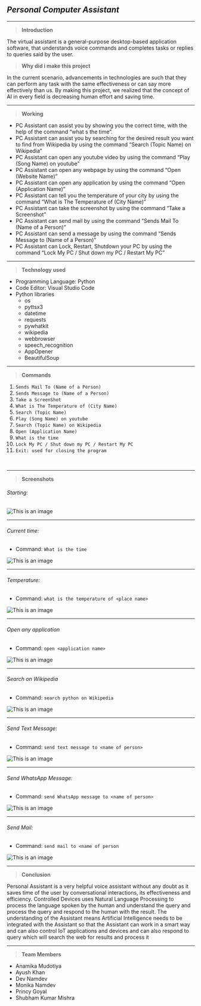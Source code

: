 ## *Personal Computer Assistant*
<hr>

>**Introduction**

The virtual assistant is a general-purpose desktop-based application software, that understands voice commands and completes tasks or replies to queries said by the user. 

>**Why did i make this project**

In the current scenario, advancements in technologies are such that they can perform any task with the same effectiveness or can say more effectively than us. By making this project, we realized that the concept of AI in every field is decreasing human effort and saving time.

---
>**Working**

- PC Assistant can assist you by showing you the correct time, with the help of the command “what s the time”. 
- PC Assistant can assist you by searching for the desired result you want to find from Wikipedia by using the command “Search (Topic Name) on Wikipedia” 
- PC Assistant can open any youtube video by using the command “Play (Song Name) on youtube” 
- PC Assistant can open any webpage by using the command “Open (Website Name)” 
- PC Assistant can open any application by using the command “Open (Application Name)” 
- PC Assistant can tell you the temperature of your city by using the command “What is The Temperature of (City Name)” 
- PC Assistant can take the screenshot by using the command “Take a Screenshot”
- PC Assistant can send mail by using the command “Sends Mail To (Name of a Person)”
- PC Assistant can send a message by using the command “Sends Message to (Name of a Person)”
- PC Assistant can Lock, Restart, Shutdown your PC by using the command “Lock My PC / Shut down my PC / Restart My PC”

---
>**Technology used**
- Programming Language: Python
- Code Editor: Visual Studio Code
- Python libraries
  - os       
  - pyttsx3
  - datetime
  - requests
  - pywhatkit
  - wikipedia
  - webbrowser
  - speech_recognition
  - AppOpener
  - BeautifulSoup
---
>**Commands**

1. `Sends Mail To (Name of a Person) `
2. `Sends Message to (Name of a Person) `
3. `Take a ScreenShot `
4. `What is The Temperature of (City Name) `
5. `Search (Topic Name) `
6. `Play (Song Name) on youtube `
7. `Search (Topic Name) on Wikipedia `
8. `Open (Application Name) `
9. `What is the time `
10. `Lock My PC / Shut down my PC / Restart My PC `
11. `Exit: used for closing the program`

<br>

---
>**Screenshots**

###### Starting:

![This is an image]('/../img/1.png)

<hr>

###### Current time:

  - Command: `What is the time`

![This is an image]('/../img/5.png)

<hr>

###### Temperature:

  - Command: `what is the temperature of <place name>`

![This is an image]('/../img/2.png)

<hr>

###### Open any application

  - Command: `open <application name>`

![This is an image]('/../img/4.png)

<hr>

###### Search on Wikipedia

  - Command: `search python on Wikipedia`

![This is an image]('/../img/6.png)

<hr>

###### Send Text Message:

  - Command: `send text message to <name of person>`

![This is an image]('/../img/7.png)

<hr>

###### Send WhatsApp Message:

  - Command: `send WhatsApp message to <name of person>`

![This is an image]('/../img/8.png)

<hr>

###### Send Mail:

  - Command: `send mail to <name of person`

![This is an image]('/../img/3.png)

<hr>

>**Conclusion**

Personal Assistant is a very helpful voice assistant without any doubt as it saves time of the user by conversational interactions, its effectiveness and efficiency. Controlled Devices uses Natural Language Processing to process the language spoken by the human and understand the query and process the query and respond to the human with the result. The understanding of the Assistant means Artificial Intelligence needs to be integrated with the Assistant so that the Assistant can work in a smart way and can also control IoT applications and devices and can also respond to query which will search the web for results and process it

---
>**Team Members**

- Anamika Mudotiya
- Ayush Khan
- Dev Namdev
- Monika Namdev
- Princy Goyal
- Shubham Kumar Mishra
